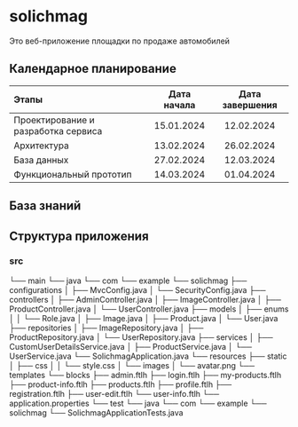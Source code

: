 # solichmag
Это веб-приложение площадки по продаже автомобилей

## Календарное планирование
| Этапы                                       | Дата начала | Дата завершения |
|:--------------------------------------------|:-----------:|:---------------:|
| Проектирование и разработка сервиса         | 15.01.2024  |   12.02.2024    |
| Архитектура                                 | 13.02.2024  |   26.02.2024    |
| База данных                                 | 27.02.2024  |   12.03.2024    |
| Функциональный прототип                     | 14.03.2024  |   01.04.2024    |

## База знаний


## Структура приложения

### src
└── main
    └── java
        └── com
            └── example
                └── solichmag
                    ├── configurations
                    │   ├── MvcConfig.java
                    │   └── SecurityConfig.java
                    ├── controllers
                    │   ├── AdminController.java
                    │   ├── ImageController.java
                    │   ├── ProductController.java
                    │   └── UserController.java
                    ├── models
                    │   ├── enums
                    │   │   └── Role.java
                    │   ├── Image.java
                    │   ├── Product.java
                    │   └── User.java
                    ├── repositories
                    │   ├── ImageRepository.java
                    │   ├── ProductRepository.java
                    │   └── UserRepository.java
                    ├── services
                    │   ├── CustomUserDetailsService.java
                    │   ├── ProductService.java
                    │   └── UserService.java
                    └── SolichmagApplication.java
    └── resources
        ├── static
        │   ├── css
        │   │   └── style.css
        │   └── images
        │       └── avatar.png
        └── templates
            └── blocks
                ├── admin.ftlh
                ├── login.ftlh
                ├── my-products.ftlh
                ├── product-info.ftlh
                ├── products.ftlh
                ├── profile.ftlh
                ├── registration.ftlh
                ├── user-edit.ftlh
                └── user-info.ftlh
        └── application.properties
└── test
    └── java
        └── com
            └── example
                └── solichmag
                    └── SolichmagApplicationTests.java
```
